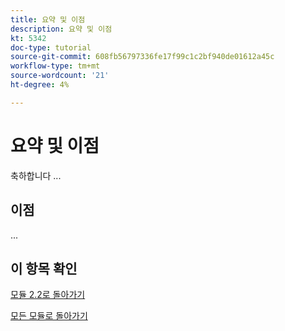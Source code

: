 ```yaml
---
title: 요약 및 이점
description: 요약 및 이점
kt: 5342
doc-type: tutorial
source-git-commit: 608fb56797336fe17f99c1c2bf940de01612a45c
workflow-type: tm+mt
source-wordcount: '21'
ht-degree: 4%

---
```


# 요약 및 이점

축하합니다 ...

## 이점

...

## 이 항목 확인

[모듈 2.2로 돌아가기](./workfront.md)

[모든 모듈로 돌아가기](../../../overview.md)
